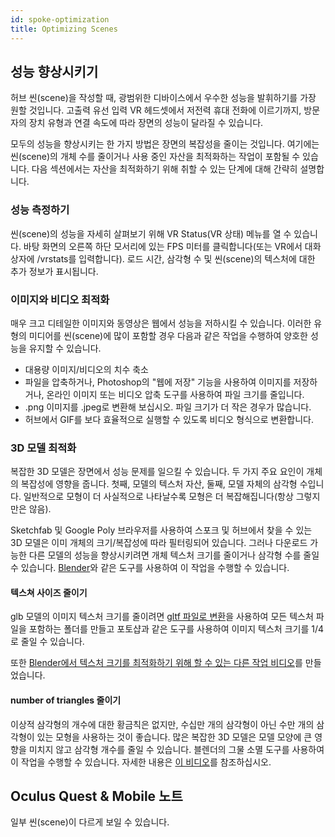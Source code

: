 ```yaml
---
id: spoke-optimization
title: Optimizing Scenes
---
```


## 성능 향상시키기
허브 씬(scene)을 작성할 때, 광범위한 디바이스에서 우수한 성능을 발휘하기를 가장 원할 것입니다. 고출력 유선 입력 VR 헤드셋에서 저전력 휴대 전화에 이르기까지, 방문자의 장치 유형과 연결 속도에 따라 장면의 성능이 달라질 수 있습니다.

모두의 성능을 향상시키는 한 가지 방법은 장면의 복잡성을 줄이는 것입니다. 여기에는 씬(scene)의 개체 수를 줄이거나 사용 중인 자산을 최적화하는 작업이 포함될 수 있습니다. 다음 섹션에서는 자산을 최적화하기 위해 취할 수 있는 단계에 대해 간략히 설명합니다.

### 성능 측정하기

씬(scene)의 성능을 자세히 살펴보기 위해 VR Status(VR 상태) 메뉴를 열 수 있습니다. 바탕 화면의 오른쪽 하단 모서리에 있는 FPS 미터를 클릭합니다(또는 VR에서 대화 상자에 /vrstats를 입력합니다). 로드 시간, 삼각형 수 및 씬(scene)의 텍스처에 대한 추가 정보가 표시됩니다.

<!-- 열기 수행 도구 비디오 삽입 -->

### 이미지와 비디오 최적화

매우 크고 디테일한 이미지와 동영상은 웹에서 성능을 저하시킬 수 있습니다. 이러한 유형의 미디어를 씬(scene)에 많이 포함할 경우 다음과 같은 작업을 수행하여 양호한 성능을 유지할 수 있습니다.

* 대용량 이미지/비디오의 치수 축소
* 파일을 압축하거나, Photoshop의 "웹에 저장" 기능을 사용하여 이미지를 저장하거나, 온라인 이미지 또는 비디오 압축 도구를 사용하여 파일 크기를 줄입니다.
* .png 이미지를 .jpeg로 변환해 보십시오. 파일 크기가 더 작은 경우가 많습니다.
* 허브에서 GIF를 보다 효율적으로 실행할 수 있도록 비디오 형식으로 변환합니다.

### 3D 모델 최적화

복잡한 3D 모델은 장면에서 성능 문제를 일으킬 수 있습니다. 두 가지 주요 요인이 개체의 복잡성에 영향을 줍니다. 첫째, 모델의 텍스처 자산, 둘째, 모델 자체의 삼각형 수입니다. 일반적으로 모형이 더 사실적으로 나타날수록 모형은 더 복잡해집니다(항상 그렇지만은 않음).

Sketchfab 및 Google Poly 브라우저를 사용하여 스포크 및 허브에서 찾을 수 있는 3D 모델은 이미 개체의 크기/복잡성에 따라 필터링되어 있습니다. 그러나 다운로드 가능한 다른 모델의 성능을 향상시키려면 개체 텍스처 크기를 줄이거나 삼각형 수를 줄일 수 있습니다. [Blender]()와 같은 도구를 사용하여 이 작업을 수행할 수 있습니다.

#### 텍스쳐 사이즈 줄이기

glb 모델의 이미지 텍스처 크기를 줄이려면 [gltf 파일로 변환]()을 사용하여 모든 텍스처 파일을 포함하는 폴더를 만들고 포토샵과 같은 도구를 사용하여 이미지 텍스처 크기를 1/4로 줄일 수 있습니다.

또한 [Blender에서 텍스처 크기를 최적화하기 위해 할 수 있는 다른 작업 비디오](https://www.youtube.com/watch?v=6uhAp1m1SXQ)를 만들었습니다.


#### number of triangles 줄이기

이상적 삼각형의 개수에 대한 황금칙은 없지만, 수십만 개의 삼각형이 아닌 수만 개의 삼각형이 있는 모형을 사용하는 것이 좋습니다. 많은 복잡한 3D 모델은 모델 모양에 큰 영향을 미치지 않고 삼각형 개수를 줄일 수 있습니다. 블렌더의 그물 소멸 도구를 사용하여 이 작업을 수행할 수 있습니다. 자세한 내용은 [이 비디오](https://www.youtube.com/watch?v=IIQNj-6_tQE_)를 참조하십시오.

## Oculus Quest & Mobile 노트

일부 씬(scene)이 다르게 보일 수 있습니다.


<!-- 
## 모바일 기기 & 퀘스트용 개발

### AO


gifs는 여러분의 Scene 에서는 힘들 수 있습니다. 
-->
